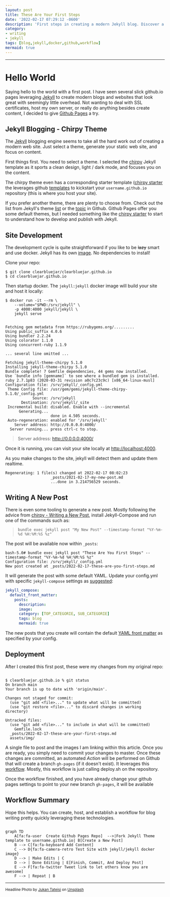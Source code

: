 ```yaml
---
layout: post
title: These Are Your First Steps
date: '2022-02-17 07:29:12 -0600'
description: 'First steps in creating a modern Jekyll blog. Discover a simple development workflow leveraging Docker, Github, and Jekyll to create a great looking static site.'
category:
- writing
- jekyll
tags: [blog,jekyll,docker,github,workflow]
mermaid: true
---
```


---

# Hello World

Saying hello to the world with a first post. I have seen several slick github.io pages leveraging [Jekyll](https://jekyllrb.com/) to create modern blogs and websites that look great with seemingly little overhead. Not wanting to deal with SSL certificates, host my own server, or really do anything besides create content, I decided to give [Github Pages](https://pages.github.com/) a try.  

## Jekyll Blogging - Chirpy Theme

The [Jekyll](https://docs.github.com/en/pages/setting-up-a-github-pages-site-with-jekyll/about-github-pages-and-jekyll) blogging engine seems to take all the hard work out of creating a modern web site.  Just select a theme, generate your static web site, and focus on content. 

First things first. You need to select a theme. I selected the [chirpy](https://github.com/cotes2020/jekyll-theme-chirpy/) Jekyll template as it sports a clean design, light / dark mode, and focuses you on the content.



The chirpy theme even has a corresponding starter template ([chirpy starter](https://github.com/cotes2020/chirpy-starter/) the leverages github [templates](https://github.blog/2019-06-06-generate-new-repositories-with-repository-templates/) to kickstart your `username.github.io` repository (this is where you host your site).

If you prefer another theme, there are plenty to choose from.  Check out the list from Jekyll's theme [list](https://jekyllrb.com/docs/themes/) or the [topic](https://github.com/topics/jekyll-theme) in Github. Github Pages offer you some default themes, but I needed something like the [chirpy starter](https://github.com/cotes2020/chirpy-starter/) to start to understand how to develop and publish with Jekyll.


## Site Development

The development cycle is quite straightforward if you like to be ~~lazy~~ smart and  use docker. Jekyll has its own [image](https://hub.docker.com/r/jekyll/jekyll/dockerfile/). No dependencies to install!  

Clone your repo:
```terminal
$ git clone clearbluejar/clearbluejar.github.io
$ cd clearbluejar.github.io
```

Then startup docker. The `jekyll:jekyll` docker image will build your site and host it locally:

```terminal
$ docker run -it --rm \
    --volume="$PWD:/srv/jekyll" \
    -p 4000:4000 jekyll/jekyll \
    jekyll serve


Fetching gem metadata from https://rubygems.org/.........
Using public_suffix 4.0.6
Using bundler 2.2.24
Using colorator 1.1.0
Using concurrent-ruby 1.1.9

... several line omitted ...

Fetching jekyll-theme-chirpy 5.1.0
Installing jekyll-theme-chirpy 5.1.0
Bundle complete! 7 Gemfile dependencies, 44 gems now installed.
Use `bundle info [gemname]` to see where a bundled gem is installed.
ruby 2.7.1p83 (2020-03-31 revision a0c7c23c9c) [x86_64-linux-musl]
Configuration file: /srv/jekyll/_config.yml
 Theme Config file: /usr/gem/gems/jekyll-theme-chirpy-5.1.0/_config.yml
            Source: /srv/jekyll
       Destination: /srv/jekyll/_site
 Incremental build: disabled. Enable with --incremental
      Generating...
                    done in 4.505 seconds.
 Auto-regeneration: enabled for '/srv/jekyll'
    Server address: http://0.0.0.0:4000/
  Server running... press ctrl-c to stop.      

```

> Server address: http://0.0.0.0:4000/

Once it is running, you can visit your site locally at [http://localhost:4000](http://localhost:4000).

As you make changes to the site, jekyll will detect them and update them realtime.

```terminal
Regenerating: 1 file(s) changed at 2022-02-17 08:02:23
                    _posts/2021-02-17-my-new-post.md
                    ...done in 3.214756529 seconds.
```

## Writing A New Post

There is even some tooling to generate a new post. Mostly following the advice from [chirpy - Writing a New Post](https://chirpy.cotes.page/posts/write-a-new-post/), install Jekyll-Compose and run one of the commands such as:

> `bundle exec jekyll post "My New Post" --timestamp-format "%Y-%m-%d %H:%M:%S %z"`

The post will be available now within `_posts`:
```terminal
bash-5.0# bundle exec jekyll post "These Are You First Steps" --timestamp-format "%Y-%m-%d %H:%M:%S %z"
Configuration file: /srv/jekyll/_config.yml
New post created at _posts/2022-02-17-these-are-you-first-steps.md
```

It will generate the post with some default YAML. Update your config.yml with specific `jekyll-compose` settings as [suggested](https://github.com/jekyll/jekyll-compose#:~:text=Set%20default%20front%20matter%20for%20drafts%20and%20posts):

```yaml
jekyll_compose:
  default_front_matter:
    posts:
      description:
      image:
      category: [TOP_CATEGORIE, SUB_CATEGORIE]
      tags: blog
      mermaid: true
```

The new posts that you create will contain the default [YAML front matter](https://jekyllrb.com/docs/front-matter/) as specified by your config.


## Deployment

After I created this first post, these were my changes from my original repo:

```terminal

$ clearbluejar.github.io % git status
On branch main
Your branch is up to date with 'origin/main'.

Changes not staged for commit:
  (use "git add <file>..." to update what will be committed)
  (use "git restore <file>..." to discard changes in working directory)
  
Untracked files:
  (use "git add <file>..." to include in what will be committed)
    Gemfile.lock
  _posts/2022-02-17-these-are-your-first-steps.md
  assets/img/

```

A single file to post and the images I am linking within this article. Once you are ready, you simply need to commit your changes to master. Once these changes are committed, an automated *Action* will be performed on Github that will create a branch `gh-pages` (if it doesn't exist). It leverages this [workflow](https://github.com/cotes2020/chirpy-starter/blob/main/.github/workflows/pages-deploy.yml). Mostly, this workflow is just calling deploy.sh on the repository.

Once the workflow finished, and you have already change your github pages settings to point to your new branch `gh-pages`, it will be available

## Workflow Summary

Hope this helps. You can create, host, and establish a workflow for blog writing pretty quickly leveraging these technologies.

```mermaid

graph TD
    A[fa:fa-user  Create Github Pages Repo]  -->|Fork Jekyll Theme template to username.github.io| B[Create a New Post]
    B --> C[fa:fa-keyboard Add Content]
    C --> D{fa:fa-camera-retro Test Site with jekyll/jekyll docker image}
    D --> | Make Edits | C
    D --> | Done Editing | E[Finish, Commit, And Deploy Post]
    E --> F[fa:fa-twitter Tweet link to let others know you are awesome]
    F --> | Repeat | B
```

---
<sub>Headline Photo by <a href="https://unsplash.com/@tateisimikito?utm_source=unsplash&utm_medium=referral&utm_content=creditCopyText">Jukan Tateisi</a> on <a href="https://unsplash.com/s/photos/first-steps?utm_source=unsplash&utm_medium=referral&utm_content=creditCopyText">Unsplash</a></sub>
